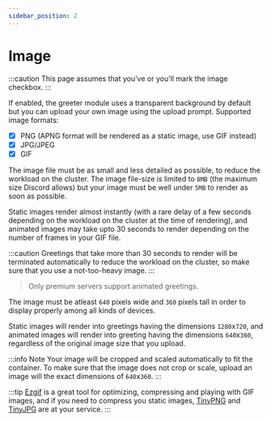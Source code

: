 ```yaml
---
sidebar_position: 2
---
```


# Image 

:::caution
This page assumes that you've or you'll mark the image checkbox.
:::

If enabled, the greeter module uses a transparent background by default but you can upload your own image using the upload prompt.
Supported image formats:
- [x] PNG (APNG format will be rendered as a static image, use GIF instead)
- [x] JPG/JPEG
- [x] GIF

The image file must be as small and less detailed as possible, to reduce the workload on the cluster. The image file-size is limited to `8MB` (the maximum size Discord allows) but your image must be well under `5MB` to render as soon as possible.

Static images render almost instantly (with a rare delay of a few seconds depending on the workload on the cluster at the time of rendering), and animated images may take upto 30 seconds to render depending on the number of frames in your GIF file. 

:::caution
Greetings that take more than 30 seconds to render will be terminated automatically to reduce the workload on the cluster, so make sure that you use a not-too-heavy image.
:::

> <i className="fas fa-star star"></i> Only premium servers support animated greetings.

The image must be atleast `640` pixels wide and `360` pixels tall in order to display properly among all kinds of devices. 

Static images will render into greetings having the dimensions `1280`x`720`, and animated images will render into greeting having the dimensions `640`x`360`, regardless of the original image size that you upload.

:::info Note
Your image will be cropped and scaled automatically to fit the container. To make sure that the image does not crop or scale, upload an image will the exact dimensions of `640`x`360`.
:::

:::tip
[Ezgif](https://ezgif.com/) is a great tool for optimizing, compressing and playing with GIF images, and if you need to compress you static images, [TinyPNG](https://tinypng.com/) and [TinyJPG](https://tinyjpg.com/) are at your service.
:::
